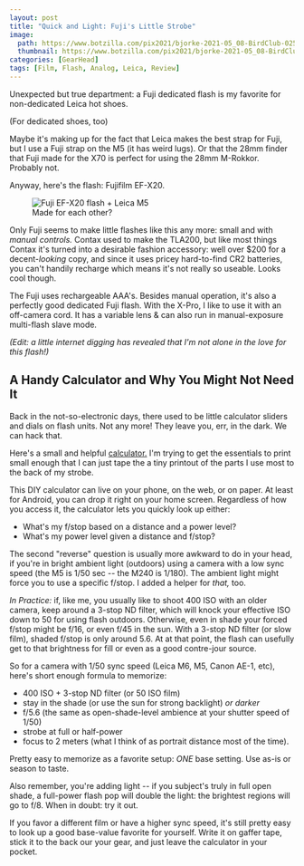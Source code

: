 ```yaml
---
layout: post
title: "Quick and Light: Fuji's Little Strobe"
image:
  path: https://www.botzilla.com/pix2021/bjorke-2021-05_08-BirdClub-025.jpg
  thumbnail: https://www.botzilla.com/pix2021/bjorke-2021-05_08-BirdClub-025.jpg
categories: [GearHead]
tags: [Film, Flash, Analog, Leica, Review]
---
```


<!-- Visitor above the bird feeders. -->

Unexpected but true department: a Fuji dedicated flash is my favorite for non-dedicated Leica hot shoes.

(For dedicated shoes, too)

<!--more-->

Maybe it's making up for the fact that Leica makes the best strap for Fuji, but I use a Fuji strap on the M5 (it has weird lugs). Or that the 28mm finder that Fuji made for the X70 is perfect for using the 28mm M-Rokkor. Probably not.

Anyway, here's the flash: Fujifilm EF-X20.

<figure class="align-center">
<img alt="Fuji EF-X20 flash + Leica M5" src="https://www.botzilla.com/pix2021/rps20210513_151901_806.jpg">
<figcaption>Made for each other?</figcaption>
</figure>

Only Fuji seems to make little flashes like this any more: small and with _manual controls._ Contax used to make the TLA200, but like most things Contax it's turned into a desirable fashion accessory: well over $200 for a decent-<i>looking</i> copy, and since it uses pricey hard-to-find CR2 batteries, you can't handily recharge which means it's not really so useable. Looks cool though.

The Fuji uses rechargeable AAA's. Besides manual operation, it's also a perfectly good dedicated Fuji flash. With the X-Pro, I like to use it with an off-camera cord. It has a variable lens & can also run in manual-exposure multi-flash slave mode.

_(Edit: a little internet digging has revealed that I'm not alone in the love for this flash!)_

## A Handy Calculator and Why You Might Not Need It

Back in the not-so-electronic days, there used to be little calculator sliders and dials on flash units. Not any more! They leave you, err, in the dark. We can hack that.

Here's a small and helpful <a href="https://docs.google.com/spreadsheets/d/1sxqd_ZHqzXUJZuiFlLL7VVdgwp3hViXtNEsi47nRxM8/edit?usp=sharing">calculator.</a> I'm trying to get the essentials to print small enough that I can just tape the a tiny printout of the parts I use most to the back of my strobe.

This DIY calculator can live on your phone, on the web, or on paper. At least for Android, you can drop it right on your home screen. Regardless of how you access it, the calculator lets you quickly look up either:

* What's my f/stop based on a distance and a power level?
* What's my power level given a distance and f/stop?

The second "reverse" question is usually more awkward to do in your head, if you're in bright ambient light (outdoors) using a camera with a low sync speed (the M5 is 1/50 sec -- the M240 is 1/180). The ambient light might force you to use a specific f/stop. I added a helper for _that,_ too.

_In Practice:_ if, like me, you usually like to shoot 400 ISO with an older camera, keep around a 3-stop ND filter, which will knock your effective ISO down to 50 for using flash outdoors. Otherwise, even in shade your forced f/stop might be f/16, or even f/45 in the sun. With a 3-stop ND filter (or slow film), shaded f/stop is only around 5.6. At at that point, the flash can usefully get to that brightness for fill or even as a good contre-jour source.

So for a camera with 1/50 sync speed (Leica M6, M5, Canon AE-1, etc), here's short enough formula to memorize:

* 400 ISO + 3-stop ND filter (or 50 ISO film)
* stay in the shade (or use the sun for strong backlight) _or darker_
* f/5.6 (the same as open-shade-level ambience at your shutter speed of 1/50)
* strobe at full or half-power
* focus to 2 meters (what I think of as portrait distance most of the time).

Pretty easy to memorize as a favorite setup: _ONE_ base setting. Use as-is or season to taste.

Also remember, you're adding light -- if you subject's truly in full open shade, a full-power flash pop will double the light: the brightest regions will go to f/8. When in doubt: try it out.

If you favor a different film or have a higher sync speed, it's still pretty easy to look up a good base-value favorite for yourself. Write it on gaffer tape, stick it to the back our your gear, and just leave the calculator in your pocket.


